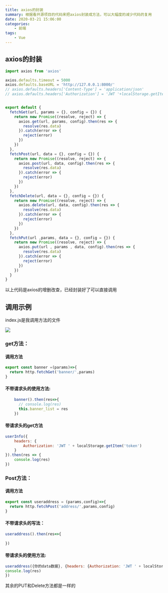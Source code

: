 ```yaml
---
title: axios的封装
summary: 根据看开源项目的代码来把axios封装成方法，可以大幅度的减少代码的复用
date: 2020-03-21 15:06:00
categories:
    - 前端
tags:
    - Vue
---
```


## axios的封装

```js
import axios from 'axios'

axios.defaults.timeout = 5000
axios.defaults.baseURL = 'http://127.0.0.1:8000/'
// axios.defaults.headers['Content-Type'] = 'application/json'
// axios.defaults.headers['Authorization'] = 'JWT '+localStorage.getItem('token')


export default {
  fetchGet(url, params = {}, config = {}) {
    return new Promise((resolve, reject) => {
      axios.get(url, params, config).then(res => {
        resolve(res.data)
      }).catch(error => {
        reject(error)
      })
    })
  },
  fetchPost(url, data = {}, config = {}) {
    return new Promise((resolve, reject) => {
      axios.post(url, data, config).then(res => {
        resolve(res.data)
      }).catch(error => {
        reject(error)
      })
    })
  },
  fetchDelete(url, data = {}, config = {}) {
    return new Promise((resolve, reject) => {
      axios.delete(url, data, config).then(res => {
        resolve(res.data)
      }).catch(error => {
        reject(error)
      })
    })
  },
  fetchPut(url ,params, data = {}, config = {}) {
    return new Promise((resolve, reject) => {
      axios.put(url , params , data, config).then(res => {
        resolve(res.data)
      }).catch(error => {
        reject(error)
      })
    })
  }
}

```

以上代码是axios的增删改查，已经封装好了可以直接调用

## 调用示例

index.js是我调用方法的文件

![](https://txy-tc-ly-1256104767.cos.ap-guangzhou.myqcloud.com/20200321154729.png)

### get方法：

#### 调用方法

```js
export const banner =(params)=>{
  return http.fetchGet('banner/',params)
}
```

#### 不带请求头的使用方法:

```js
    banner().then(res=>{
      // console.log(res)
      this.banner_list = res
    })
```

#### 带请求头的get方法

```js
userInfo({
    headers: {
        Authorization: 'JWT ' + localStorage.getItem('token')
    }
}).then(res => {
    console.log(res)
})
```

### Post方法：

#### 调用方法

```js
export const useraddress = (params,config)=>{
  return http.fetchPost('address/',params,config)
}
```

#### 不带请求头的写法：

```js
useraddress().then(res=>{
	
})
```



#### 带请求头的使用方法:

```js
useraddress({你的data数据}, {headers: {Authorization: 'JWT ' + localStorage.getItem('token')}}).then(res=>{
console.log(res)
})
```

其余的PUT和Delete方法都是一样的